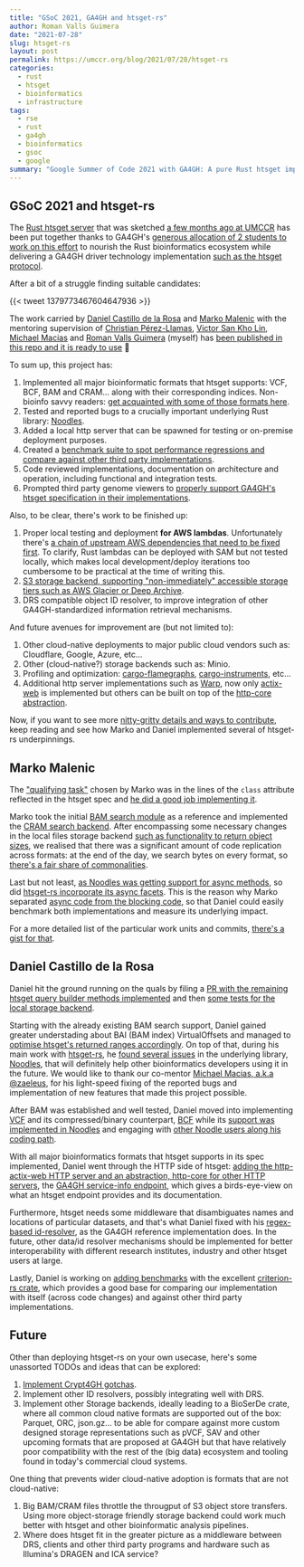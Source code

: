```yaml
---
title: "GSoC 2021, GA4GH and htsget-rs"
author: Roman Valls Guimera
date: "2021-07-28"
slug: htsget-rs
layout: post
permalink: https://umccr.org/blog/2021/07/28/htsget-rs
categories:
  - rust
  - htsget
  - bioinformatics
  - infrastructure
tags:
  - rse
  - rust
  - ga4gh
  - bioinformatics
  - gsoc
  - google
summary: "Google Summer of Code 2021 with GA4GH: A pure Rust htsget implementation is born"
---
```


## GSoC 2021 and htsget-rs

The [Rust htsget server][htsget_rs] that was sketched [a few months ago at UMCCR][aws_rust_lambdas_bioinfo] has been put together thanks to GA4GH's [generous allocation of 2 students to work on this effort][GSoC2021] to nourish the Rust bioinformatics ecosystem while delivering a GA4GH driver technology implementation [such as the htsget protocol][htsget_protocol].

After a bit of a struggle finding suitable candidates:

<!-- https://twitter.com/braincode/status/1379773467604647936?s=20 -->
{{< tweet 1379773467604647936 >}}

The work carried by [Daniel Castillo de la Rosa][castillodel] and [Marko Malenic][mmalenic1] with the mentoring supervision of [Christian Pérez-Llamas][chris-zen], [Victor San Kho Lin][victorskl], [Michael Macias][zaeleus] and [Roman Valls Guimera][brainstorm] (myself) has [been published in this repo and it is ready to use][htsget_rs] 🎉

To sum up, this project has:

1. Implemented all major bioinformatic formats that htsget supports: VCF, BCF, BAM and CRAM... along with their corresponding indices. Non-bioinfo savvy readers: [get acquainted with some of those formats here](https://www.youtube.com/watch?v=MrVpn0vpIYU).
1. Tested and reported bugs to a crucially important underlying Rust library: [Noodles][noodles].
1. Added a local http server that can be spawned for testing or on-premise deployment purposes.
1. Created a [benchmark suite to spot performance regressions and compare against other third party implementations][benchmarks_pr].
1. Code reviewed implementations, documentation on architecture and operation, including functional and integration tests.
1. Prompted third party genome viewers to [properly support GA4GH's htsget specification in their implementations](https://github.com/igvteam/igv/pull/850).

Also, to be clear, there's work to be finished up:

1. Proper local testing and deployment **for AWS lambdas**. Unfortunately there's [a chain of upstream AWS dependencies that need to be fixed first][aws-sam-cli-local-lambda]. To clarify, Rust lambdas can be deployed with SAM but not tested locally, which makes local development/deploy iterations too cumbersome to be practical at the time of writing this.
1. [S3 storage backend, supporting "non-immediately" accessible storage tiers such as AWS Glacier or Deep Archive](https://github.com/umccr/htsget-rs/issues/9).
1. DRS compatible object ID resolver, to improve integration of other GA4GH-standardized information retrieval mechanisms.

And future avenues for improvement are (but not limited to):

1. Other cloud-native deployments to major public cloud vendors such as: Cloudflare, Google, Azure, etc...
1. Other (cloud-native?) storage backends such as: Minio.
1. Profiling and optimization: [cargo-flamegraphs](https://github.com/flamegraph-rs/flamegraph), [cargo-instruments](https://github.com/cmyr/cargo-instruments), etc...
1. Additional http server implementations such as [Warp](https://docs.rs/warp/0.3.1/warp/), now only [actix-web](https://actix.rs/) is implemented but others can be built on top of the [http-core abstraction](https://github.com/umccr/htsget-rs/tree/main/htsget-http-core).

Now, if you want to see more [nitty-gritty details and ways to contribute][architecture_md], keep reading and see how Marko and Daniel implemented several of htsget-rs underpinnings.

## Marko Malenic

The ["qualifying task"][qual_tasks] chosen by Marko was in the lines of the `class` attribute reflected in the htsget spec and [he did a good job implementing it][class_attr_pr].

Marko took the initial [BAM search module][blocking_bam_search] as a reference and implemented the [CRAM search backend][blocking_cram_search]. After encompassing some necessary changes in the local files storage backend [such as functionality to return object sizes](https://github.com/umccr/htsget-rs/commit/dc1b2950ba17b8bf1a898f3a27f8160368d8d246), we realised that there was a significant amount of code replication across formats: at the end of the day, we search bytes on every format, so [there's a fair share of commonalities](https://github.com/umccr/htsget-rs/commit/f4a23435345dfe4e12cf13150ae8f1364aafbc0a).

Last but not least, [as Noodles was getting support for async methods](https://github.com/zaeleus/noodles/issues?q=is%3Aissue+is%3Aclosed+author%3Ammalenic), so did [htsget-rs incorporate its async facets](https://github.com/umccr/htsget-rs/pull/56). This is the reason why Marko separated [async code from the blocking code](https://github.com/umccr/htsget-rs/tree/main/htsget-search/src/storage), so that Daniel could easily benchmark both implementations and measure its underlying impact. 

For a more detailed list of the particular work units and commits, [there's a gist for that](https://gist.github.com/mmalenic/b30550b216d6461ca24001d8cba9893b).

## Daniel Castillo de la Rosa

Daniel hit the ground running on the quals by filing a [PR with the remaining htsget query builder methods implemented](https://github.com/umccr/htsget-rs/pull/21) and then [some tests for the local storage backend](https://github.com/umccr/htsget-rs/pull/22).

Starting with the already existing BAM search support, Daniel gained greater understading about BAI (BAM index) VirtualOffsets and managed to [optimise htsget's returned ranges accordingly](https://github.com/umccr/htsget-rs/pull/35). On top of that, during his main work with [htsget-rs][htsget_rs], he [found several issues](https://github.com/zaeleus/noodles/issues?q=is:issue+is:closed+author:CastilloDel) in the underlying library, [Noodles][noodles], that will definitely help other bioinformatics developers using it in the future. We would like to thank our co-mentor [Michael Macias, a.k.a @zaeleus][zaeleus], for his light-speed fixing of the reported bugs and implementation of new features that made this project possible.

After BAM was established and well tested, Daniel moved into implementing [VCF](https://github.com/umccr/htsget-rs/pull/37) and its compressed/binary counterpart, [BCF](https://github.com/umccr/htsget-rs/pull/43) while its [support was implemented in Noodles](https://github.com/zaeleus/noodles/issues/13) and engaging with [other Noodle users along his coding path](https://github.com/zaeleus/noodles/issues/26).

With all major bioinformatics formats that htsget supports in its spec implemented, Daniel went through the HTTP side of htsget: [adding the http-actix-web HTTP server and an abstraction, http-core for other HTTP servers](https://github.com/umccr/htsget-rs/pull/45), the [GA4GH service-info endpoint](https://github.com/umccr/htsget-rs/pull/54), which gives a birds-eye-view on what an htsget endpoint provides and its documentation.

Furthermore, htsget needs some middleware that disambiguates names and locations of particular datasets, and that's what Daniel fixed with his [regex-based id-resolver](https://github.com/umccr/htsget-rs/pull/60), as the GA4GH reference implementation does. In the future, other data/id resolver mechanisms should be implemented for better interoperability with different research institutes, industry and other htsget users at large.

Lastly, Daniel is working on [adding benchmarks](https://github.com/umccr/htsget-rs/pull/59) with the excellent [criterion-rs crate](https://bheisler.github.io/criterion.rs/book/index.html), which provides a good base for comparing our implementation with itself (across code changes) and against other third party implementations.

## Future

Other than deploying htsget-rs on your own usecase, here's some unassorted TODOs and ideas that can be explored:

1. [Implement Crypt4GH gotchas](https://github.com/umccr/htsget-rs/issues/34).
1. Implement other ID resolvers, possibly integrating well with DRS.
1. Implement other Storage backends, ideally leading to a BioSerDe crate, where all common cloud native formats are supported out of the box: Parquet, ORC, json.gz... to be able for compare against more custom designed storage representations such as pVCF, SAV and other upcoming formats that are proposed at GA4GH but that have relatively poor compatibility with the rest of the (big data) ecosystem and tooling found in today's commercial cloud systems.

One thing that prevents wider cloud-native adoption is formats that are not cloud-native:

1. Big BAM/CRAM files throttle the througput of S3 object store transfers. Using more object-storage friendly storage backend could work much better with htsget and other bioinformatic analysis pipelines. 
1. Where does htsget fit in the greater picture as a middleware between DRS, clients and other third party programs and hardware such as Illumina's DRAGEN and ICA service?

[htsget_protocol]: https://samtools.github.io/hts-specs/htsget.html
[aws_rust_lambdas_bioinfo]: https://umccr.org/blog/aws-bioinformatics-rust/
[GSoC2021]: https://github.com/umccr/htsget-rs/projects/1
[htsget_rs]: https://github.com/umccr/htsget-rs
[noodles]: https://github.com/zaeleus/noodles
[noodles_bugreports_daniel]: https://github.com/zaeleus/noodles/issues?q=is%3Aissue+is%3Aclosed+label%3Abug+author%3Acastillodel
[noodles_bugreports_marko]: https://github.com/zaeleus/noodles/issues?q=is%3Aissue+is%3Aclosed+label%3Abug+author%3Ammalenic+
[bcf_support]: https://github.com/zaeleus/noodles/issues/13
[async_pr]: https://github.com/umccr/htsget-rs/issues/16
[benchmarks_pr]: https://github.com/umccr/htsget-rs/pull/59
[igv_htsget_fixes]: https://github.com/igvteam/igv/issues/983
[rusty_aws_sam_cli]: https://github.com/aws/aws-sam-cli/issues/3132
[crypt4gh_htsget]: https://github.com/umccr/htsget-rs/issues/34
[castillodel]: https://github.com/CastilloDel
[mmalenic1]: https://github.com/mmalenic
[victorskl]: https://github.com/victorskl
[chris-zen]: https://github.com/chris-zen
[zaeleus]: https://github.com/zaeleus/
[brainstorm]: https://github.com/brainstorm
[aws-sam-cli-local-lambda]: https://github.com/aws/aws-sam-cli/issues/3132
[blocking_bam_search]: https://github.com/umccr/htsget-rs/blob/e83f599a9a36b1cf3b17ab971cb240149c4f31a5/htsget-search/src/htsget/bam_search.rs
[blocking_cram_search]: https://github.com/umccr/htsget-rs/commit/021346f43f527857e81299cd99324564ed8939d2#diff-37f6403ba06f890e39243bc46ffa8317f48a59a715e4a6eec608e85bd8c13a39
[class_attr_pr]: https://github.com/umccr/htsget-rs/pull/19
[gsoc_outreach]: https://twitter.com/braincode/status/1379773467604647936?s=20
[qual_tasks]: https://twitter.com/braincode/status/1380487973645414405?s=20
[architecture_md]: https://github.com/umccr/htsget-rs/blob/main/doc/ARCHITECTURE.md

